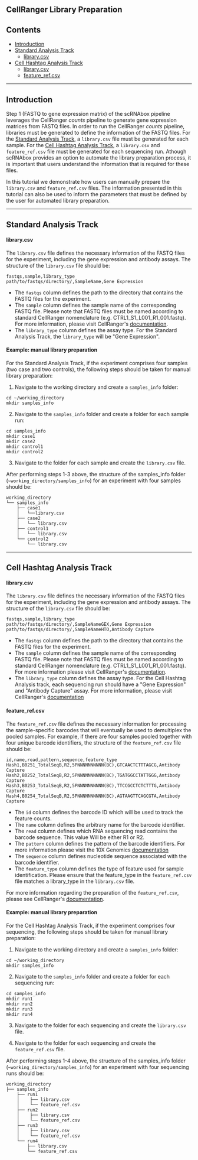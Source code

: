 ## CellRanger Library Preparation
## Contents

- [Introduction](#introduction)
- [Standard Analysis Track](#standard-analysis-track)
    - [library.csv](#librarycsv)
- [Cell Hashtag Analysis Track](#cell-hashtag-analysis-track)
    - [library.csv](#librarycsv)
    - [feature_ref.csv](#feature-ref-csv)


 - - - -

## Introduction
Step 1 (FASTQ to gene expression matrix) of the scRNAbox pipeline leverages the CellRanger _counts_ pipeline to generate gene expression matrices from FASTQ files. In order to run the CellRanger _counts_ pipeline, libraries must be generated to define the information of the FASTQ files. For the [Standard Analysis Track](), a `library.csv` file must be generated for each sample. For the [Cell Hashtag Analysis Track](), a `library.csv` and `feature_ref.csv` file must be generated for each sequencing run. Athough scRNAbox provides an option to automate the library preparation process, it is important that users understand the information that is required for these files. 

In this tutorial we demonstrate how users can manually prepare the `library.csv` and `feature_ref.csv` files. The information presented in this tutorial can also be used to inform the parameters that must be defined by the user for automated library preparation.

 - - - -
## Standard Analysis Track
#### library.csv
The `library.csv` file defines the necessary information of the FASTQ files for the experiment, including the gene expression and antibody assays. The structure of the `library.csv` file should be: <br />
```
fastqs,sample,library_type
path/to/fastqs/directory/,SampleName,Gene Expression
```
- The `fastqs` column defines the path to the directory that contains the FASTQ files for the experiment. <br /> 
- The `sample` column defines the sample name of the corresponding FASTQ file. Please note that FASTQ files must be named according to standard CellRanger nomenclature (e.g. CTRL1_S1_L001_R1_001.fastq). For more information, please visit CellRanger's [documentation](https://support.10xgenomics.com/single-cell-gene-expression/software/pipelines/latest/using/fastq-input). <br />
- The `library_type` column defines the assay type. For the Standard Analysis Track, the `library_type` will be "Gene Expression". <br />

#### Example: manual library preparation
For the Standard Analysis Track, if the experiment comprises four samples (two case and two controls), the following steps should be taken for manual library preparation: <br />

1) Navigate to the working directory and create a `samples_info` folder: <br />
```
cd ~/working_directory
mkdir samples_info
```
2) Navigate to the `samples_info` folder and create a folder for each sample run: <br />
```
cd samples_info
mkdir case1
mkdir case2
mkdir control1
mkdir control2
```
3) Navigate to the folder for each sample and create the `library.csv` file. <br />

After performing steps 1-3 above, the structure of the samples_info folder (`~working_directory/samples_info`) for an experiment with four samples should be:
```
working_directory
└── samples_info
    ├── case1
    │   └──library.csv
    ├── case2
    │   └── library.csv
    ├── control1
    │   └── library.csv
    └── control2
        └── library.csv
```


 - - - -

## Cell Hashtag Analysis Track
#### library.csv
The `library.csv` file defines the necessary information of the FASTQ files for the experiment, including the gene expression and antibody assays. The structure of the `library.csv` file should be: <br />
```
fastqs,sample,library_type
path/to/fastqs/directory/,SampleNameGEX,Gene Expression
path/to/fastqs/directory/,SampleNameHTO,Antibody Capture
```
- The `fastqs` column defines the path to the directory that contains the FASTQ files for the experiment. <br /> 
- The `sample` column defines the sample name of the corresponding FASTQ file. Please note that FASTQ files must be named according to standard CellRanger nomenclature (e.g. CTRL1_S1_L001_R1_001.fastq). For more information please visit CellRanger's [documentation](https://support.10xgenomics.com/single-cell-gene-expression/software/pipelines/latest/using/fastq-input). <br />
- The `library_type` column defines the assay type. For the Cell Hashtag Analysis track, each sequencing run should have a "Gene Expression" and "Antibody Capture" assay. For more information, please visit CellRanger's [documentation]("https://support.10xgenomics.com/single-cell-gene-expression/software/pipelines/latest/using/feature-bc-analysis") <br />

#### feature_ref.csv
The `feature_ref.csv` file defines the necessary information for processing the sample-specific barcodes that will eventually be used to demultiplex the pooled samples. For example, if there are four samples pooled together with four unique barcode identifiers, the structure of the `feature_ref.csv` file should be:
```
id,name,read,pattern,sequence,feature_type
Hash1,B0251_TotalSeqB,R2,5PNNNNNNNNNN(BC),GTCAACTCTTTAGCG,Antibody Capture
Hash2,B0252_TotalSeqB,R2,5PNNNNNNNNNN(BC),TGATGGCCTATTGGG,Antibody Capture
Hash3,B0253_TotalSeqB,R2,5PNNNNNNNNNN(BC),TTCCGCCTCTCTTTG,Antibody Capture
Hash4,B0254_TotalSeqB,R2,5PNNNNNNNNNN(BC),AGTAAGTTCAGCGTA,Antibody Capture
```
- The `id` column defines the barcode ID which will be used to track the feature counts. <br /> 
- The `name` column defines the arbitrary name for the barcode identifier. <br /> 
- The `read` column defines which RNA sequencing read contains the barcode sequence. This value Will be either R1 or R2.<br /> 
- The `pattern` column defines the pattern of the barcode identifiers. For more information please visit the 10X Genomics [documentation](https://support.10xgenomics.com/single-cell-gene-expression/software/pipelines/latest/using/feature-bc-analysis#pattern)<br /> 
- The `sequence` column defines nucleotide sequence associated with the barcode identifier.<br /> 
- The `feature_type` column defines the type of feature used for sample identification. Please ensure that the feature_type in the `feature_ref.csv` file matches a library_type in the `library.csv` file.  <br /> 

For more information regarding the preparation of the `feature_ref.csv`, please see CellRanger's [documentation](https://support.10xgenomics.com/single-cell-gene-expression/software/pipelines/latest/using/feature-bc-analysis).

#### Example: manual library preparation
For the Cell Hashtag Analysis Track, if the experiment comprises four sequencing, the following steps should be taken for manual library preparation: <br />

1) Navigate to the working directory and create a `samples_info` folder: <br />
```
cd ~/working_directory
mkdir samples_info
```
2) Navigate to the `samples_info` folder and create a folder for each sequencing run: <br />
```
cd samples_info
mkdir run1
mkdir run2
mkdir run3
mkdir run4
```
3) Navigate to the folder for each sequencing and create the `library.csv` file. <br />

4) Navigate to the folder for each sequencing and create the `feature_ref.csv` file. <br />

After performing steps 1-4 above, the structure of the samples_info folder (`~working_directory/samples_info`) for an experiment with four sequencing runs should be:
```
working_directory
├── samples_info
    ├── run1
    │    ├── library.csv
    │    └── feature_ref.csv
    ├── run2
    │    ├── library.csv
    │    └── feature_ref.csv
    ├── run3
    │    ├── library.csv
    │    └── feature_ref.csv   
    └── run4
        ├── library.csv
        └── feature_ref.csv   
```

